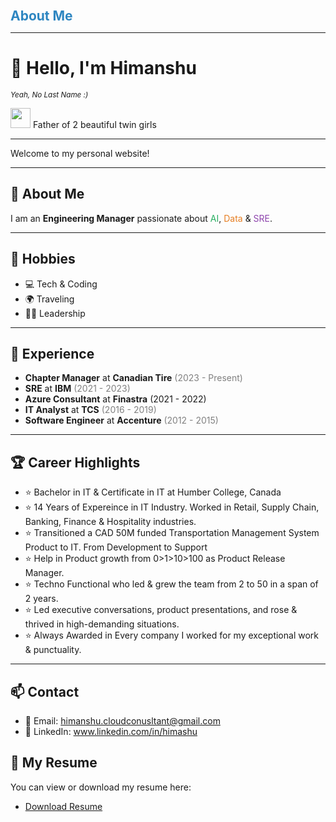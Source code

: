 <span style="font-size:1.5em; font-weight:bold; color:#2E86C1;">About Me</span>

---

# 👋 Hello, I'm Himanshu  
<sub><i>Yeah, No Last Name :)</i></sub>

<img src="https://img.icons8.com/color/48/000000/family.png" width="32"/> Father of 2 beautiful twin girls

---

Welcome to my personal website!

---

## 🚀 About Me
I am an <b>Engineering Manager</b> passionate about <span style="color:#27ae60;">AI</span>, <span style="color:#e67e22;">Data</span> & <span style="color:#8e44ad;">SRE</span>.

---

## 🎯 Hobbies
- 💻 Tech & Coding
- 🌍 Traveling
- 🧑‍💼 Leadership

---

## 💼 Experience
- <b>Chapter Manager</b> at <b>Canadian Tire</b> <span style="color:gray;">(2023 - Present)</span>
- <b>SRE</b> at <b>IBM</b> <span style="color:gray;">(2021 - 2023)</span>
- <b>Azure Consultant</b> at <b>Finastra</b> <span style="color🚙;">(2021 - 2022)</span>
- <b>IT Analyst</b> at <b>TCS</b> <span style="color:gray;">(2016 - 2019)</span>
- <b>Software Engineer</b> at <b>Accenture</b> <span style="color:gray;">(2012 - 2015)</span>

---

## 🏆 Career Highlights
- ⭐ Bachelor in IT & Certificate in IT at Humber College, Canada
- ⭐ 14 Years of Expereince in IT Industry. Worked in Retail, Supply Chain, Banking, Finance & Hospitality industries.
- ⭐ Transitioned a CAD 50M funded Transportation Management System Product to IT. From Development to Support
- ⭐ Help in Product growth from 0>1>10>100 as Product Release Manager.
- ⭐ Techno Functional who led & grew the team from 2 to 50 in a span of 2 years.
- ⭐ Led executive conversations, product presentations, and rose & thrived in high-demanding situations.
- ⭐ Always Awarded in Every company I worked for my exceptional work & punctuality.

---

## 📫 Contact
- 📧 Email: <a href="mailto:himanshu.cloudconusltant@gmail.com">himanshu.cloudconusltant@gmail.com</a>
- 🔗 LinkedIn: <a href="https://www.linkedin.com/in/himashu" target="_blank">www.linkedin.com/in/himashu</a>


## 📄 My Resume

You can view or download my resume here:

- [Download Resume](https://docs.google.com/document/d/1vHXyzhzEISVfmAmuecoDNZIMc_Of_l4AFxJPpOBLIQw/edit?usp=drive_link)

